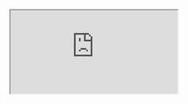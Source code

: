 <iframe class="embedded-statblock" src=https://pathfinderdashboard.com/Creatures/Long-horned%20Bison.html"></iframe>